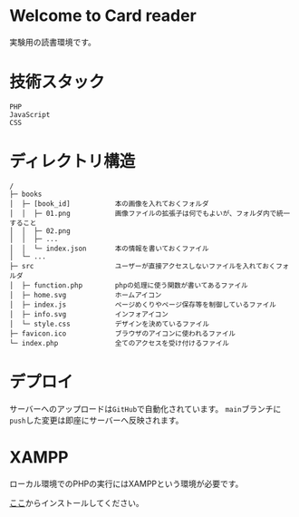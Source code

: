 # Welcome to Card reader

実験用の読書環境です。

# 技術スタック

```
PHP
JavaScript
CSS
```

# ディレクトリ構造

```
/
├─ books
│  ├─ [book_id]           本の画像を入れておくフォルダ
│  │  ├─ 01.png           画像ファイルの拡張子は何でもよいが、フォルダ内で統一すること
│  │  ├─ 02.png
│  │  ├─ ...
│  │  └─ index.json       本の情報を書いておくファイル
│  └─ ...
├─ src                    ユーザーが直接アクセスしないファイルを入れておくフォルダ
│  ├─ function.php        phpの処理に使う関数が書いてあるファイル
│  ├─ home.svg            ホームアイコン
│  ├─ index.js            ページめくりやページ保存等を制御しているファイル
│  ├─ info.svg            インフォアイコン
│  └─ style.css           デザインを決めているファイル
├─ favicon.ico            ブラウザのアイコンに使われるファイル
└─ index.php              全てのアクセスを受け付けるファイル
```

# デプロイ

サーバーへのアップロードは`GitHub`で自動化されています。
`main`ブランチに`push`した変更は即座にサーバーへ反映されます。

# XAMPP

ローカル環境でのPHPの実行にはXAMPPという環境が必要です。

[ここ](https://www.apachefriends.org/jp/index.html)からインストールしてください。
